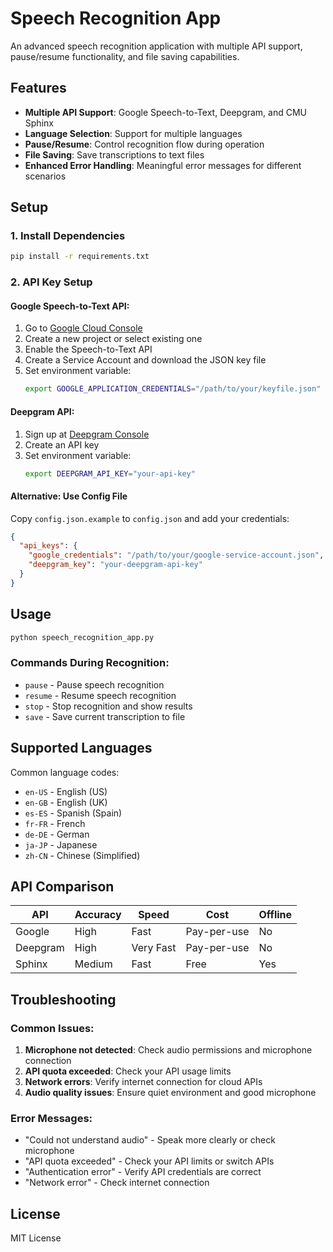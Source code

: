 # Speech Recognition App

An advanced speech recognition application with multiple API support, pause/resume functionality, and file saving capabilities.

## Features

- **Multiple API Support**: Google Speech-to-Text, Deepgram, and CMU Sphinx
- **Language Selection**: Support for multiple languages
- **Pause/Resume**: Control recognition flow during operation
- **File Saving**: Save transcriptions to text files
- **Enhanced Error Handling**: Meaningful error messages for different scenarios

## Setup

### 1. Install Dependencies

```bash
pip install -r requirements.txt
```

### 2. API Key Setup

#### Google Speech-to-Text API:
1. Go to [Google Cloud Console](https://console.cloud.google.com/)
2. Create a new project or select existing one
3. Enable the Speech-to-Text API
4. Create a Service Account and download the JSON key file
5. Set environment variable:
   ```bash
   export GOOGLE_APPLICATION_CREDENTIALS="/path/to/your/keyfile.json"
   ```

#### Deepgram API:
1. Sign up at [Deepgram Console](https://console.deepgram.com/)
2. Create an API key
3. Set environment variable:
   ```bash
   export DEEPGRAM_API_KEY="your-api-key"
   ```

#### Alternative: Use Config File
Copy `config.json.example` to `config.json` and add your credentials:
```json
{
  "api_keys": {
    "google_credentials": "/path/to/your/google-service-account.json",
    "deepgram_key": "your-deepgram-api-key"
  }
}
```

## Usage

```bash
python speech_recognition_app.py
```

### Commands During Recognition:
- `pause` - Pause speech recognition
- `resume` - Resume speech recognition
- `stop` - Stop recognition and show results
- `save` - Save current transcription to file

## Supported Languages

Common language codes:
- `en-US` - English (US)
- `en-GB` - English (UK)
- `es-ES` - Spanish (Spain)
- `fr-FR` - French
- `de-DE` - German
- `ja-JP` - Japanese
- `zh-CN` - Chinese (Simplified)

## API Comparison

| API | Accuracy | Speed | Cost | Offline |
|-----|----------|-------|------|---------|
| Google | High | Fast | Pay-per-use | No |
| Deepgram | High | Very Fast | Pay-per-use | No |
| Sphinx | Medium | Fast | Free | Yes |

## Troubleshooting

### Common Issues:

1. **Microphone not detected**: Check audio permissions and microphone connection
2. **API quota exceeded**: Check your API usage limits
3. **Network errors**: Verify internet connection for cloud APIs
4. **Audio quality issues**: Ensure quiet environment and good microphone

### Error Messages:

- "Could not understand audio" - Speak more clearly or check microphone
- "API quota exceeded" - Check your API limits or switch APIs
- "Authentication error" - Verify API credentials are correct
- "Network error" - Check internet connection

## License

MIT License

